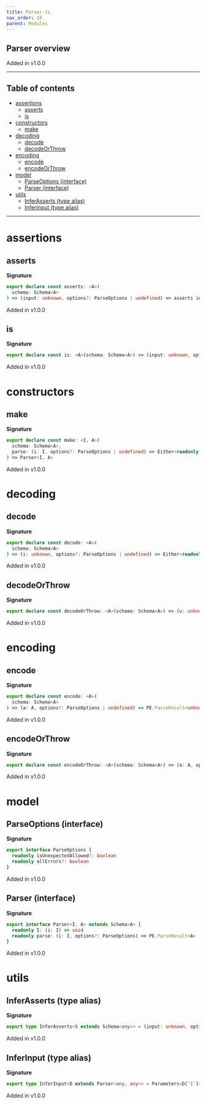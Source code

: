 ```yaml
---
title: Parser.ts
nav_order: 16
parent: Modules
---
```


## Parser overview

Added in v1.0.0

---

<h2 class="text-delta">Table of contents</h2>

- [assertions](#assertions)
  - [asserts](#asserts)
  - [is](#is)
- [constructors](#constructors)
  - [make](#make)
- [decoding](#decoding)
  - [decode](#decode)
  - [decodeOrThrow](#decodeorthrow)
- [encoding](#encoding)
  - [encode](#encode)
  - [encodeOrThrow](#encodeorthrow)
- [model](#model)
  - [ParseOptions (interface)](#parseoptions-interface)
  - [Parser (interface)](#parser-interface)
- [utils](#utils)
  - [InferAsserts (type alias)](#inferasserts-type-alias)
  - [InferInput (type alias)](#inferinput-type-alias)

---

# assertions

## asserts

**Signature**

```ts
export declare const asserts: <A>(
  schema: Schema<A>
) => (input: unknown, options?: ParseOptions | undefined) => asserts input is A
```

Added in v1.0.0

## is

**Signature**

```ts
export declare const is: <A>(schema: Schema<A>) => (input: unknown, options?: ParseOptions | undefined) => input is A
```

Added in v1.0.0

# constructors

## make

**Signature**

```ts
export declare const make: <I, A>(
  schema: Schema<A>,
  parse: (i: I, options?: ParseOptions | undefined) => Either<readonly [PE.ParseError, ...PE.ParseError[]], A>
) => Parser<I, A>
```

Added in v1.0.0

# decoding

## decode

**Signature**

```ts
export declare const decode: <A>(
  schema: Schema<A>
) => (i: unknown, options?: ParseOptions | undefined) => Either<readonly [PE.ParseError, ...PE.ParseError[]], A>
```

Added in v1.0.0

## decodeOrThrow

**Signature**

```ts
export declare const decodeOrThrow: <A>(schema: Schema<A>) => (u: unknown, options?: ParseOptions | undefined) => A
```

Added in v1.0.0

# encoding

## encode

**Signature**

```ts
export declare const encode: <A>(
  schema: Schema<A>
) => (a: A, options?: ParseOptions | undefined) => PE.ParseResult<unknown>
```

Added in v1.0.0

## encodeOrThrow

**Signature**

```ts
export declare const encodeOrThrow: <A>(schema: Schema<A>) => (a: A, options?: ParseOptions | undefined) => unknown
```

Added in v1.0.0

# model

## ParseOptions (interface)

**Signature**

```ts
export interface ParseOptions {
  readonly isUnexpectedAllowed?: boolean
  readonly allErrors?: boolean
}
```

Added in v1.0.0

## Parser (interface)

**Signature**

```ts
export interface Parser<I, A> extends Schema<A> {
  readonly I: (i: I) => void
  readonly parse: (i: I, options?: ParseOptions) => PE.ParseResult<A>
}
```

Added in v1.0.0

# utils

## InferAsserts (type alias)

**Signature**

```ts
export type InferAsserts<S extends Schema<any>> = (input: unknown, options?: ParseOptions) => asserts input is Infer<S>
```

Added in v1.0.0

## InferInput (type alias)

**Signature**

```ts
export type InferInput<D extends Parser<any, any>> = Parameters<D['I']>[0]
```

Added in v1.0.0
